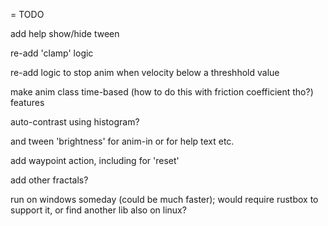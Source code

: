 = TODO

add help show/hide tween

re-add 'clamp' logic
    
re-add logic to stop anim when velocity below a threshhold value

make anim class time-based (how to do this with friction coefficient tho?)
features

auto-contrast using histogram?

and tween 'brightness' for anim-in or for help text etc.

add waypoint action, including for 'reset' 

add other fractals?

run on windows someday (could be much faster); 
would require rustbox to support it, or find another lib
also on linux?

